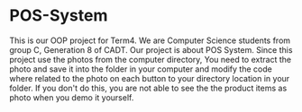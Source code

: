 # POS-System
This is our OOP project for Term4. We are Computer Science students from group C, Generation 8 of CADT. Our project is about POS System.
Since this project use the photos from the computer directory, You need to extract the photo and save it into the folder in your computer and modify the code where related to the photo on each button to your directory location in your folder. If you don't do this, you are not able to see the the product items as photo when you demo it yourself.
